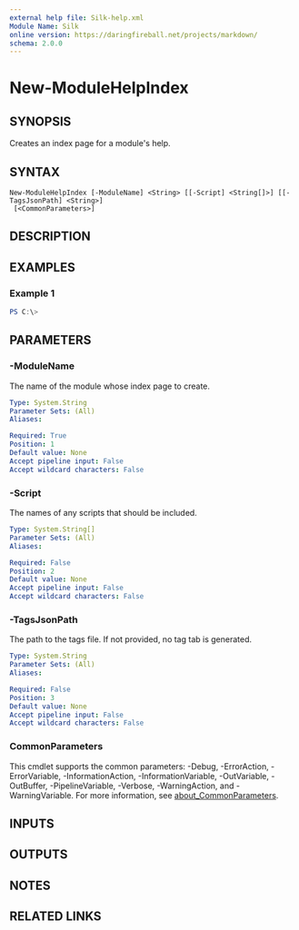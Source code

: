 ```yaml
---
external help file: Silk-help.xml
Module Name: Silk
online version: https://daringfireball.net/projects/markdown/
schema: 2.0.0
---
```


# New-ModuleHelpIndex

## SYNOPSIS
Creates an index page for a module's help.

## SYNTAX

```
New-ModuleHelpIndex [-ModuleName] <String> [[-Script] <String[]>] [[-TagsJsonPath] <String>]
 [<CommonParameters>]
```

## DESCRIPTION


## EXAMPLES

### Example 1
```powershell
PS C:\> 
```



## PARAMETERS

### -ModuleName
The name of the module whose index page to create.

```yaml
Type: System.String
Parameter Sets: (All)
Aliases:

Required: True
Position: 1
Default value: None
Accept pipeline input: False
Accept wildcard characters: False
```

### -Script
The names of any scripts that should be included.

```yaml
Type: System.String[]
Parameter Sets: (All)
Aliases:

Required: False
Position: 2
Default value: None
Accept pipeline input: False
Accept wildcard characters: False
```

### -TagsJsonPath
The path to the tags file.
If not provided, no tag tab is generated.

```yaml
Type: System.String
Parameter Sets: (All)
Aliases:

Required: False
Position: 3
Default value: None
Accept pipeline input: False
Accept wildcard characters: False
```

### CommonParameters
This cmdlet supports the common parameters: -Debug, -ErrorAction, -ErrorVariable, -InformationAction, -InformationVariable, -OutVariable, -OutBuffer, -PipelineVariable, -Verbose, -WarningAction, and -WarningVariable. For more information, see [about_CommonParameters](http://go.microsoft.com/fwlink/?LinkID=113216).

## INPUTS

## OUTPUTS

## NOTES

## RELATED LINKS
